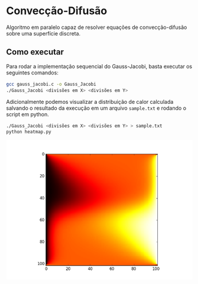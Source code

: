 # Convecção-Difusão
Algoritmo em paralelo capaz de resolver equações de convecção-difusão sobre uma superfície discreta.

## Como executar
Para rodar a implementação sequencial do Gauss-Jacobi, basta executar os seguintes comandos:
```bash
gcc gauss_jacobi.c -o Gauss_Jacobi
./Gauss_Jacobi <divisões em X> <divisões em Y>
```
Adicionalmente podemos visualizar a distribuição de calor calculada salvando o resultado da execução em um arquivo `sample.txt` e rodando o script em python.
```bash
./Gauss_Jacobi <divisões em X> <divisões em Y> > sample.txt
python heatmap.py
```
![Malha de 102x102 com 5000 iterações](https://github.com/GuilhermeFreire/Conveccao-Difusao/blob/master/images/100x100_5000.png "Malha de 102x102 com 5000 iterações")